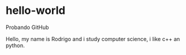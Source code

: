 # hello-world
Probando GitHub

Hello, my name is Rodrigo and i study computer science, i like c++ an python.
